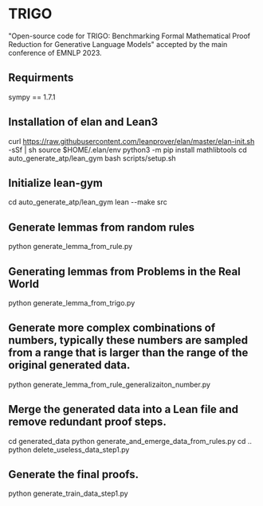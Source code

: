 # TRIGO
"Open-source code for TRIGO: Benchmarking Formal Mathematical Proof Reduction for Generative Language Models" accepted by the main conference of EMNLP 2023.


## Requirments
sympy == 1.7.1

## Installation of elan and Lean3
curl https://raw.githubusercontent.com/leanprover/elan/master/elan-init.sh -sSf | sh
source $HOME/.elan/env
python3 -m pip install mathlibtools
cd auto_generate_atp/lean_gym
bash scripts/setup.sh

## Initialize lean-gym
cd auto_generate_atp/lean_gym
lean --make src

## Generate lemmas from random rules
python generate_lemma_from_rule.py

## Generating lemmas from Problems in the Real World
python generate_lemma_from_trigo.py

## Generate more complex combinations of numbers, typically these numbers are sampled from a range that is larger than the range of the original generated data.
python generate_lemma_from_rule_generalizaiton_number.py

## Merge the generated data into a Lean file and remove redundant proof steps.
cd generated_data
python generate_and_emerge_data_from_rules.py
cd ..
python delete_useless_data_step1.py

## Generate the final proofs.
python generate_train_data_step1.py



